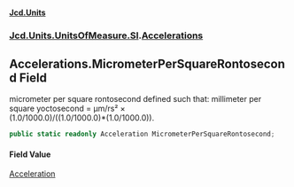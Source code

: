 #### [Jcd.Units](index.md 'index')
### [Jcd.Units.UnitsOfMeasure.SI](Jcd.Units.UnitsOfMeasure.SI.md 'Jcd.Units.UnitsOfMeasure.SI').[Accelerations](Accelerations.md 'Jcd.Units.UnitsOfMeasure.SI.Accelerations')

## Accelerations.MicrometerPerSquareRontosecond Field

micrometer per square rontosecond defined such that: millimeter per square yoctosecond = μm/rs² ×  
(1.0/1000.0)/((1.0/1000.0)*(1.0/1000.0)).

```csharp
public static readonly Acceleration MicrometerPerSquareRontosecond;
```

#### Field Value
[Acceleration](Acceleration.md 'Jcd.Units.UnitTypes.Acceleration')